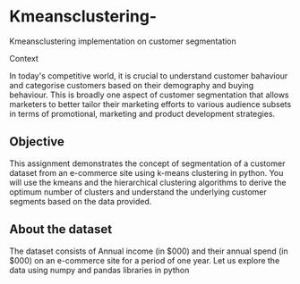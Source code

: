 # Kmeansclustering-
Kmeansclustering implementation on customer segmentation

Context

In today's competitive world, it is crucial to understand customer bahaviour and categorise customers based on their demography and buying behaviour. This is broadly one aspect of customer segmentation that allows marketers to better tailor their marketing efforts to various audience subsets in terms of promotional, marketing and product development strategies.

## Objective

This assignment demonstrates the concept of segmentation of a customer dataset from an e-commerce site using k-means clustering in python. You will use the kmeans and the hierarchical clustering algorithms to derive the optimum number of clusters and understand the underlying customer segments based on the data provided.

## About the dataset

The dataset consists of Annual income (in $000) and their annual spend (in $000) on an e-commerce site for a period of one year. Let us explore the data using numpy and pandas libraries in python
